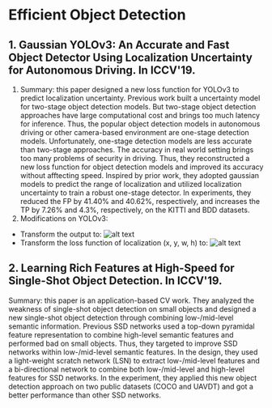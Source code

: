# Efficient Object Detection
## 1. Gaussian YOLOv3: An Accurate and Fast Object Detector Using Localization Uncertainty for Autonomous Driving. In ICCV'19.
1. Summary: this paper designed a new loss function for YOLOv3 to predict localization uncertainty. Previous work built a uncertainty model for two-stage object detection models. But two-stage object detection approaches have large computational cost and brings too much latency for inference. Thus, the popular object detection models in autonomous driving or other camera-based environment are one-stage detection models. Unfortunately, one-stage detection models are less accurate than two-stage approaches. The accuracy in real world setting brings too many problems of security in driving. Thus, they reconstructed a new loss function for object detection models and improved its accuracy without afftecting speed. Inspired by prior work, they adopted gaussian models to predict the range of localization and utilized localization uncertainty to train a robust one-stage detector. In experiments, they reduced the FP by 41.40% and 40.62%, respectively, and increases the TP by 7.26% and 4.3%, respectively, on the KITTI and BDD datasets.
2. Modifications on YOLOv3: 
  * Transform the output to:
  ![alt text](https://github.com/YanLu-nyu/Awesome-Multi-Camera-Network/blob/master/Images/gaussian_yolo1.png) 
  * Transform the loss function of localization (x, y, w, h) to:
  ![alt text](https://github.com/YanLu-nyu/Awesome-Multi-Camera-Network/blob/master/Images/gaussian_yolo2.png) 
## 2. Learning Rich Features at High-Speed for Single-Shot Object Detection. In ICCV'19.
Summary: this paper is an application-based CV work. They analyzed the weakness of single-shot object detection on small objects and designed a new single-shot object detection  through combining low-/mid-level semantic information. Previous SSD networks used a top-down pyramidal feature representation to combine high-level semantic features and performed bad on small objects. Thus, they targeted to improve SSD networks within low-/mid-level semantic features. In the design, they used a light-weight scratch network (LSN) to extract low-/mid-level features and a bi-directional network to combine both low-/mid-level and high-level features for SSD networks. In the experiment, they applied this new object detection approach on two public datasets (COCO and UAVDT) and got a better performance than other SSD networks.

